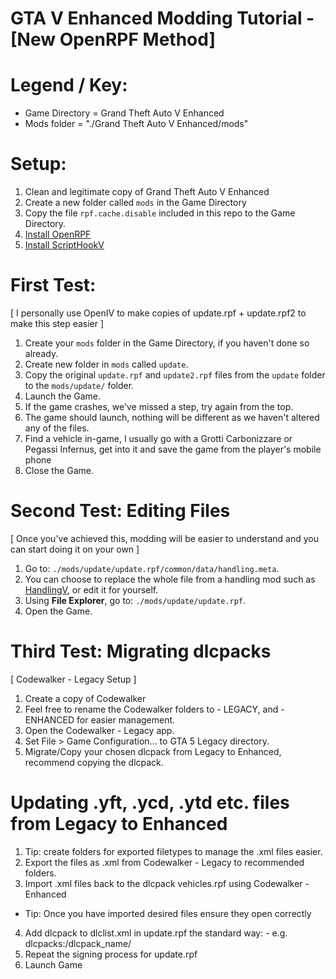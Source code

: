 # GTA V Enhanced Modding Tutorial - [New OpenRPF Method]

# Legend / Key:
- Game Directory = Grand Theft Auto V Enhanced
- Mods folder = "./Grand Theft Auto V Enhanced/mods"

# Setup:
1. Clean and legitimate copy of Grand Theft Auto V Enhanced
2. Create a new folder called `mods` in the Game Directory
3. Copy the file `rpf.cache.disable` included in this repo to the Game Directory.
4. [Install OpenRPF](https://www.gta5-mods.com/tools/openrpf-openiv-asi-for-gta-v-enhanced)
5. [Install ScriptHookV](https://dev-c.com/gtav/scripthookv/)


# First Test:
[ I personally use OpenIV to make copies of update.rpf + update.rpf2 to make this step easier ]
1. Create your `mods` folder in the Game Directory, if you haven't done so already.
2. Create new folder in `mods` called `update`.
3. Copy the original `update.rpf` and `update2.rpf` files from the `update` folder to the `mods/update/` folder.
4. Launch the Game.
5. If the game crashes, we've missed a step, try again from the top.
6. The game should launch, nothing will be different as we haven't altered any of the files.
7. Find a vehicle in-game, I usually go with a Grotti Carbonizzare or Pegassi Infernus, get into it and save the game from the player's mobile phone
8. Close the Game.


# Second Test: Editing Files
[ Once you've achieved this, modding will be easier to understand and you can start doing it on your own ]
1. Go to: `./mods/update/update.rpf/common/data/handling.meta`.
2. You can choose to replace the whole file from a handling mod such as [HandlingV](https://github.com/shifuguru/HandlingV), or edit it for yourself.
3. Using **File Explorer**, go to: `./mods/update/update.rpf`.
5. Open the Game.


# Third Test: Migrating dlcpacks
[ Codewalker - Legacy Setup ]
1. Create a copy of Codewalker
2. Feel free to rename the Codewalker folders to - LEGACY, and - ENHANCED for easier management.
3. Open the Codewalker - Legacy app.
4. Set File > Game Configuration... to GTA 5 Legacy directory.
4. Migrate/Copy your chosen dlcpack from Legacy to Enhanced, recommend copying the dlcpack.


# Updating .yft, .ycd, .ytd etc. files from Legacy to Enhanced
1. Tip: create folders for exported filetypes to manage the .xml files easier.
2. Export the files as .xml from Codewalker - Legacy to recommended folders.
3. Import .xml files back to the dlcpack vehicles.rpf using Codewalker - Enhanced
- Tip: Once you have imported desired files ensure they open correctly
4. Add dlcpack to dlclist.xml in update.rpf the standard way: - e.g. <Item>dlcpacks:/dlcpack_name/</Item>
5. Repeat the signing process for update.rpf
6. Launch Game
